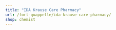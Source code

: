 ```yaml
---
title: "IDA Krause Care Pharmacy"
url: /fort-quappelle/ida-krause-care-pharmacy/
shop: chemist
---
```

